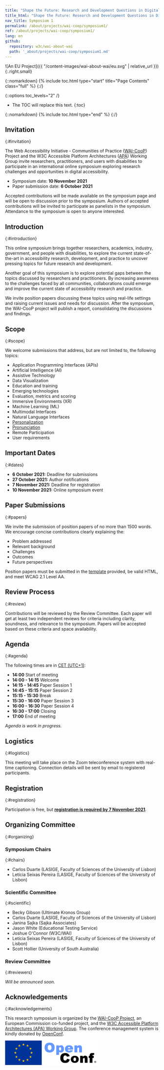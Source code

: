 ```yaml
---
title: "Shape the Future: Research and Development Questions in Digital Accessibility - Online Research Symposium, 10 November 2021"
title_html: "Shape the Future: Research and Development Questions in Digital Accessibility <br /> Online Research Symposium, 10 November 2021"
nav_title: Symposium 1
permalink: /about/projects/wai-coop/symposium1/
ref: /about/projects/wai-coop/symposium1/
lang: en
github:
  repository: w3c/wai-about-wai
  path: '_about/projects/wai-coop/symposium1.md'
---
```


![An EU Project]({{ "/content-images/wai-about-wai/eu.svg" | relative_url }}){:.right.small}

{::nomarkdown}
{% include toc.html type="start" title="Page Contents" class="full" %}
{:/}

{::options toc_levels="2" /}

-   The TOC will replace this text.
{:toc}


{::nomarkdown}
{% include toc.html type="end" %}
{:/}

## Invitation
{:#invitation}

The Web Accessibility Initiative - Communities of Practice ([WAI-CooP](https://www.w3.org/WAI/about/projects/wai-coop/)) Project and the W3C Accessible Platform Architectures ([APA](https://www.w3.org/WAI/APA/)) Working Group invite researchers, practitioners, and users with disabilities to participate in an international online symposium exploring research challenges and opportunities in digital accessibility.

- Symposium date: **10 November 2021**
- Paper submission date: **6 October 2021**

Accepted contributions will be made available on the symposium page and will be open to discussion prior to the symposium<!-- through the [WAI-CooP open forum](https://topics.web-directive.eu/)-->. Authors of accepted contributions will be invited to participate as panelists in the symposium. Attendance to the symposium is open to anyone interested.

## Introduction
{:#introduction}

This online symposium brings together researchers, academics, industry, government, and people with disabilities, to explore the current state-of-the-art in accessibility research, development, and practice to uncover pressing topics for future research and development.

Another goal of this symposium is to explore potential gaps between the topics discussed by researchers and practitioners. By increasing awareness to the challenges faced by all communities, collaborations could emerge and improve the current state of accessibility research and practice.

We invite position papers discussing these topics using real-life settings and raising current issues and needs for discussion. After the symposium, the WAI-CooP project will publish a report, consolidating the discussions and findings.

## Scope
{:#scope}

We welcome submissions that address, but are not limited to, the following topics:

-	Application Programming Interfaces (APIs)
-	Artificial Intelligence (AI)
-	Assistive Technology
-	Data Visualization 
-	Education and training
-	Emerging technologies 
-	Evaluation, metrics and scoring
-	Immersive Environments (XR)
-	Machine Learning (ML)
-	Multimodal Interfaces
-	Natural Language Interfaces
-	[Personalization](https://www.w3.org/WAI/personalization/)
-	[Pronunciation](https://www.w3.org/WAI/pronunciation/)
-	Remote Participation
-	User requirements

## Important Dates
{:#dates}

-	**6 October 2021:** Deadline for submissions
-	**27 October 2021:** Author notifications
-	**7 November 2021:** Deadline for registration
-	**10 November 2021:** Online symposium event

## Paper Submissions
{:#papers}

We invite the submission of position papers of no more than 1500 words. We encourage concise contributions clearly explaining the:

-	Problem addressed
-	Relevant background
-	Challenges
-	Outcomes
-	Future perspectives

Position papers must be submitted in the <a href="../Title_of_the_Contribution_-_Submission_for_WAI-CooP_and_W3C_APA_Symposium.html" download>template</a> provided, be valid HTML, and meet WCAG 2.1 Level AA.

## Review Process
{:#review}

Contributions will be reviewed by the Review Committee. Each paper will get at least two independent reviews for criteria including clarity, soundness, and relevance to the symposium. Papers will be accepted based on these criteria and space availability.

## Agenda
{:#agenda}

The following times are in [CET (UTC+1)](https://www.timeanddate.com/worldclock/fixedtime.html?msg=WAI-CooP+Research+Symposium&iso=20211110T13&p1=1440&ah=3&am=00):

-   **14:00** Start of meeting
-   **14:00 - 14:15** Welcome
-   **14:15 - 14:45** Paper Session 1
-   **14:45 - 15:15** Paper Session 2
-   **15:15 - 15:30** Break
-   **15:30 - 16:00** Paper Session 3
-   **16:00 - 16:30** Paper Session 4
-   **16:30 - 17:00** Closing
-   **17:00** End of meeting

_Agenda is work in progress._

## Logistics
{:#logistics}

This meeting will take place on the Zoom teleconference system with real-time captioning. Connection details will be sent by email to registered participants.

## Registration
{:#registration}

Participation is free, but **[registration is required by 7 November 2021](https://www.w3.org/2002/09/wbs/1/WAI-CooP_symposium1/)**. <!--//Registration is now closed. //-->

## Organizing Committee 
{:#organizing}

### Symposium Chairs
{:#chairs}

- Carlos Duarte (LASIGE, Faculty of Sciences of the University of Lisbon)
- Letícia Seixas Pereira (LASIGE, Faculty of Sciences of the University of Lisbon)

### Scientific Committee
{:#scientific}

- Becky Gibson (Ultimate Kronos Group)
- Carlos Duarte (LASIGE, Faculty of Sciences of the University of Lisbon)
- Janina Sajka (Sajka Associates)
- Jason White (Educational Testing Service)
- Joshue O'Connor (W3C/WAI)
- Letícia Seixas Pereira (LASIGE, Faculty of Sciences of the University of Lisbon)
- Scott Hollier (University of South Australia)

### Review Committee
{:#reviewers}

_Will be announced soon._

## Acknowledgements
{:#acknowledgements}

This research symposium is organized by the [WAI-CooP Project](https://www.w3.org/WAI/about/projects/wai-coop/), an European Commission co-funded project, and the [W3C Accessible Platform Architectures (APA) Working Group](https://www.w3.org/WAI/APA/). The conference management system is kindly donated by [OpenConf](https://www.openconf.com/).

<img src="/content-images/wai-about-wai/eu.svg" width="120px" height="80px" alt="EU Flag" />
<img src="logo-OpenConf.png" width="180px" height="80px" alt="OpenConf logo" />
